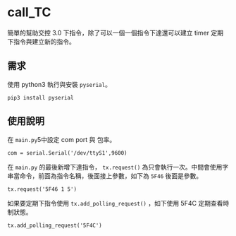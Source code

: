 # call_TC
簡單的幫助交控 3.0 下指令，除了可以一個一個指令下達還可以建立 timer 定期下指令與建立新的指令。

## 需求
使用 python3 執行與安裝 `pyserial`。
```
pip3 install pyserial
```

## 使用說明
在 `main.py`5中設定 com port 與 包率。
```
com = serial.Serial('/dev/ttyS1',9600)
```

在 `main.py` 的最後新增下達指令， `tx.request()` 為只會執行一次。中間會使用字串當命令，前面為指令名稱，後面接上參數，如下為 `5F46` 後面是參數。
```
tx.request('5F46 1 5')
```

如果要定期下指令使用 `tx.add_polling_request()` ，如下使用 5F4C 定期查看時制狀態。
```
tx.add_polling_request('5F4C')
```
